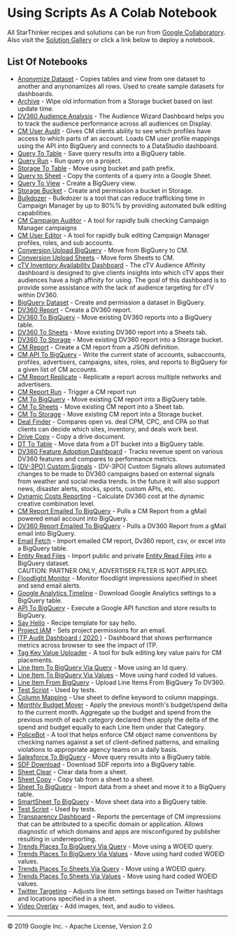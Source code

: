 # Using Scripts As A Colab Notebook

All StarThinker recipes and solutions can be run from [Google Collaboratory](https://colab.research.google.com/github/google/starthinker/blob/master). Also visit the [Solution Gallery](google.github.io/starthinker/) or click a link below to deploy a notebook.

## List Of Notebooks
* [Anonymize Dataset](https://colab.research.google.com/github/google/starthinker/blob/master/colabs/anonymize.ipynb) - Copies tables and view from one dataset to another and anynonamizes all rows.  Used to create sample datasets for dashboards.
* [Archive](https://colab.research.google.com/github/google/starthinker/blob/master/colabs/archive.ipynb) - Wipe old information from a Storage bucket based on last update time.
* [DV360 Audience Analysis](https://colab.research.google.com/github/google/starthinker/blob/master/colabs/audience_analysis.ipynb) - The Audience Wizard Dashboard helps you to track the audience performance across all audiences on Display.
* [CM User Audit](https://colab.research.google.com/github/google/starthinker/blob/master/colabs/barnacle.ipynb) - Gives CM clients ability to see which profiles have access to which parts of an account. Loads CM user profile mappings using the API into BigQuery and connects to a DataStudio dashboard.
* [Query To Table](https://colab.research.google.com/github/google/starthinker/blob/master/colabs/bigquery_query.ipynb) - Save query results into a BigQuery table.
* [Query Run](https://colab.research.google.com/github/google/starthinker/blob/master/colabs/bigquery_run_query.ipynb) - Run query on a project.
* [Storage To Table](https://colab.research.google.com/github/google/starthinker/blob/master/colabs/bigquery_storage.ipynb) - Move using bucket and path prefix.
* [Query to Sheet](https://colab.research.google.com/github/google/starthinker/blob/master/colabs/bigquery_to_sheet.ipynb) - Copy the contents of a query into a Google Sheet.
* [Query To View](https://colab.research.google.com/github/google/starthinker/blob/master/colabs/bigquery_view.ipynb) - Create a BigQuery view.
* [Storage Bucket](https://colab.research.google.com/github/google/starthinker/blob/master/colabs/bucket.ipynb) - Create and permission a bucket in Storage.
* [Bulkdozer](https://colab.research.google.com/github/google/starthinker/blob/master/colabs/bulkdozer.ipynb) - Bulkdozer is a tool that can reduce trafficking time in Campaign Manager by up to 80%% by providing automated bulk editing capabilities.
* [CM Campaign Auditor](https://colab.research.google.com/github/google/starthinker/blob/master/colabs/cm_campaign_audit.ipynb) - A tool for rapidly bulk checking Campaign Manager campaigns
* [CM User Editor](https://colab.research.google.com/github/google/starthinker/blob/master/colabs/cm_user_editor.ipynb) - A tool for rapidly bulk editing Campaign Manager profiles, roles, and sub accounts.
* [Conversion Upload BigQuery](https://colab.research.google.com/github/google/starthinker/blob/master/colabs/conversion_upload_from_biguery.ipynb) - Move from BigQuery to CM.
* [Conversion Upload Sheets](https://colab.research.google.com/github/google/starthinker/blob/master/colabs/conversion_upload_from_sheets.ipynb) - Move form Sheets to CM.
* [cTV Inventory Availability Dashboard](https://colab.research.google.com/github/google/starthinker/blob/master/colabs/ctv_audience_affinity.ipynb) - The cTV Audience Affinity dashboard is designed to give clients insights into which cTV apps their audiences have a high affinity for using.  The goal of this dashboard is to provide some assistance with the lack of audience targeting for cTV within DV360.
* [BigQuery Dataset](https://colab.research.google.com/github/google/starthinker/blob/master/colabs/dataset.ipynb) - Create and permission a dataset in BigQuery.
* [DV360 Report](https://colab.research.google.com/github/google/starthinker/blob/master/colabs/dbm.ipynb) - Create a DV360 report.
* [DV360 To BigQuery](https://colab.research.google.com/github/google/starthinker/blob/master/colabs/dbm_to_bigquery.ipynb) - Move existing DV360 reports into a BigQuery table.
* [DV360 To Sheets](https://colab.research.google.com/github/google/starthinker/blob/master/colabs/dbm_to_sheets.ipynb) - Move existing DV360 report into a Sheets tab.
* [DV360 To Storage](https://colab.research.google.com/github/google/starthinker/blob/master/colabs/dbm_to_storage.ipynb) - Move existing DV360 report into a Storage bucket.
* [CM Report](https://colab.research.google.com/github/google/starthinker/blob/master/colabs/dcm.ipynb) - Create a CM report from a JSON definition.
* [CM API To BigQuery](https://colab.research.google.com/github/google/starthinker/blob/master/colabs/dcm_api_to_bigquery.ipynb) - Write the current state of accounts, subaccounts, profiles, advertisers, campaigns, sites, roles, and reports to BigQuery for a given list of CM accounts.
* [CM Report Replicate](https://colab.research.google.com/github/google/starthinker/blob/master/colabs/dcm_replicate_to_bigquery.ipynb) - Replicate a report across multiple networks and advertisers.
* [CM Report Run](https://colab.research.google.com/github/google/starthinker/blob/master/colabs/dcm_run.ipynb) - Trigger a CM report run
* [CM To BigQuery](https://colab.research.google.com/github/google/starthinker/blob/master/colabs/dcm_to_bigquery.ipynb) - Move existing CM report into a BigQuery table.
* [CM To Sheets](https://colab.research.google.com/github/google/starthinker/blob/master/colabs/dcm_to_sheets.ipynb) - Move existing CM report into a Sheet tab.
* [CM To Storage](https://colab.research.google.com/github/google/starthinker/blob/master/colabs/dcm_to_storage.ipynb) - Move existing CM report into a Storage bucket.
* [Deal Finder](https://colab.research.google.com/github/google/starthinker/blob/master/colabs/deal_finder.ipynb) - Compares open vs. deal CPM, CPC, and CPA so that clients can decide which sites, inventory, and deals work best.
* [Drive Copy](https://colab.research.google.com/github/google/starthinker/blob/master/colabs/drive_copy.ipynb) - Copy a drive document.
* [DT To Table](https://colab.research.google.com/github/google/starthinker/blob/master/colabs/dt.ipynb) - Move data from a DT bucket into a BigQuery table.
* [DV360 Feature Adoption Dashboard](https://colab.research.google.com/github/google/starthinker/blob/master/colabs/dv360_feature_adoption.ipynb) - Tracks revenue spent on various DV360 features and compares to performance metrics.
* [[DV-3PO] Custom Signals](https://colab.research.google.com/github/google/starthinker/blob/master/colabs/dv3po_custom_signals.ipynb) - [DV-3PO] Custom Signals allows automated changes to be made to DV360 campaigns based on external signals from weather and social media trends. In the future it will also support news, disaster alerts, stocks, sports, custom APIs, etc. 
* [Dynamic Costs Reporting](https://colab.research.google.com/github/google/starthinker/blob/master/colabs/dynamic_costs.ipynb) - Calculate DV360 cost at the dynamic creative combination level.
* [CM Report Emailed To BigQuery](https://colab.research.google.com/github/google/starthinker/blob/master/colabs/email_cm_to_bigquery.ipynb) - Pulls a CM Report from a gMail powered email account into BigQuery.
* [DV360 Report Emailed To BigQuery](https://colab.research.google.com/github/google/starthinker/blob/master/colabs/email_dv360_to_bigquery.ipynb) - Pulls a DV360 Report from a gMail email into BigQuery.
* [Email Fetch](https://colab.research.google.com/github/google/starthinker/blob/master/colabs/email_to_bigquery.ipynb) - Import emailed CM report, Dv360 report, csv, or excel into a BigQuery table.
* [Entity Read Files](https://colab.research.google.com/github/google/starthinker/blob/master/colabs/entity.ipynb) - Import public and private <a href='https://developers.google.com/bid-manager/guides/entity-read/format-v2' target='_blank'>Entity Read Files</a> into a BigQuery dataset.<br/>CAUTION: PARTNER ONLY, ADVERTISER FILTER IS NOT APPLIED.
* [Floodlight Monitor](https://colab.research.google.com/github/google/starthinker/blob/master/colabs/floodlight_monitor.ipynb) - Monitor floodlight impressions specified in sheet and send email alerts.
* [Google Analytics Timeline](https://colab.research.google.com/github/google/starthinker/blob/master/colabs/ga_timeline.ipynb) - Download Google Analytics settings to a BigQuery table.
* [API To BigQuery](https://colab.research.google.com/github/google/starthinker/blob/master/colabs/google_api_to_bigquery.ipynb) - Execute a Google API function and store results to BigQuery.
* [Say Hello](https://colab.research.google.com/github/google/starthinker/blob/master/colabs/hello.ipynb) - Recipe template for say hello.
* [Project IAM](https://colab.research.google.com/github/google/starthinker/blob/master/colabs/iam.ipynb) - Sets project permissions for an email.
* [ITP Audit Dashboard ( 2020 )](https://colab.research.google.com/github/google/starthinker/blob/master/colabs/itp_audit.ipynb) - Dashboard that shows performance metrics across browser to see the impact of ITP.
* [Tag Key Value Uploader](https://colab.research.google.com/github/google/starthinker/blob/master/colabs/kv_uploader.ipynb) - A tool for bulk editing key value pairs for CM placements.
* [Line Item To BigQuery Via Query](https://colab.research.google.com/github/google/starthinker/blob/master/colabs/lineitem_read_to_bigquery_via_query.ipynb) - Move using an Id query.
* [Line Item To BigQuery Via Values](https://colab.research.google.com/github/google/starthinker/blob/master/colabs/lineitem_read_to_bigquery_via_value.ipynb) - Move using hard coded Id values.
* [Line Item From BigQuery](https://colab.research.google.com/github/google/starthinker/blob/master/colabs/lineitem_write_from_bigquery.ipynb) - Upload Line Items From BigQuery To DV360.
* [Test Script](https://colab.research.google.com/github/google/starthinker/blob/master/colabs/manual.ipynb) - Used by tests.
* [Column Mapping](https://colab.research.google.com/github/google/starthinker/blob/master/colabs/mapping.ipynb) - Use sheet to define keyword to column mappings.
* [Monthly Budget Mover](https://colab.research.google.com/github/google/starthinker/blob/master/colabs/monthly_budget_mover.ipynb) - Apply the previous month's budget/spend delta to the current month.  Aggregate up the budget and spend from the previous month of each category declared then apply the delta of the spend and budget equally to each Line Item under that Category.
* [PoliceBot](https://colab.research.google.com/github/google/starthinker/blob/master/colabs/policebot.ipynb) - A tool that helps enforce CM object name conventions by checking names against a set of client-defined patterns, and emailing violations to appropriate agency teams on a daily basis.
* [Salesforce To BigQuery](https://colab.research.google.com/github/google/starthinker/blob/master/colabs/salesforce_to_bigquery.ipynb) - Move query results into a BigQuery table.
* [SDF Download](https://colab.research.google.com/github/google/starthinker/blob/master/colabs/sdf_to_bigquery.ipynb) - Download SDF reports into a BigQuery table.
* [Sheet Clear](https://colab.research.google.com/github/google/starthinker/blob/master/colabs/sheets_clear.ipynb) - Clear data from a sheet.
* [Sheet Copy](https://colab.research.google.com/github/google/starthinker/blob/master/colabs/sheets_copy.ipynb) - Copy tab from a sheet to a sheet.
* [Sheet To BigQuery](https://colab.research.google.com/github/google/starthinker/blob/master/colabs/sheets_to_bigquery.ipynb) - Import data from a sheet and move it to a BigQuery table.
* [SmartSheet To BigQuery](https://colab.research.google.com/github/google/starthinker/blob/master/colabs/smartsheet_to_bigquery.ipynb) - Move sheet data into a BigQuery table.
* [Test Script](https://colab.research.google.com/github/google/starthinker/blob/master/colabs/test.ipynb) - Used by tests.
* [Transparency Dashboard](https://colab.research.google.com/github/google/starthinker/blob/master/colabs/transparency.ipynb) - Reports the percentage of CM impressions that can be attributed to a specific domain or application.  Allows diagnostic of which domains and apps are misconfigured by publisher resulting in underreporting.
* [Trends Places To BigQuery Via Query](https://colab.research.google.com/github/google/starthinker/blob/master/colabs/trends_places_to_bigquery_via_query.ipynb) - Move using a WOEID query.
* [Trends Places To BigQuery Via Values](https://colab.research.google.com/github/google/starthinker/blob/master/colabs/trends_places_to_bigquery_via_value.ipynb) - Move using hard coded WOEID values.
* [Trends Places To Sheets Via Query](https://colab.research.google.com/github/google/starthinker/blob/master/colabs/trends_places_to_sheets_via_query.ipynb) - Move using a WOEID query.
* [Trends Places To Sheets Via Values](https://colab.research.google.com/github/google/starthinker/blob/master/colabs/trends_places_to_sheets_via_value.ipynb) - Move using hard coded WOEID values.
* [Twitter Targeting](https://colab.research.google.com/github/google/starthinker/blob/master/colabs/twitter.ipynb) - Adjusts line item settings based on Twitter hashtags and locations specified in a sheet.
* [Video Overlay](https://colab.research.google.com/github/google/starthinker/blob/master/colabs/video.ipynb) - Add images, text, and audio to videos.
---
&copy; 2019 Google Inc. - Apache License, Version 2.0
